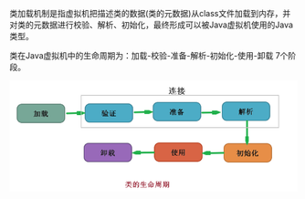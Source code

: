 类加载机制是指虚拟机把描述类的数据\(类的元数据\)从class文件加载到内存，并对类的元数据进行校验、解析、初始化，最终形成可以被Java虚拟机使用的Java类型。

类在Java虚拟机中的生命周期为：加载-校验-准备-解析-初始化-使用-卸载 7个阶段。

![](/assets/类生命周期.png)

